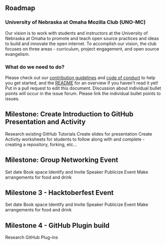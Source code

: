 ## Roadmap
### University of Nebraska at Omaha Mozilla Club (UNO-MC)
Our vision is to work with students and instructors at the University of Nebraska at Omaha to promote and teach open source practices and ideas to build and innovate the open internet. To accomplish our vision, the club focuses on three areas - curriculum, project engagement, and open source evangelism.
### What do we need to do?
Please check out our [contribution guidelines]() and [code of conduct]() to help you get started, and the [README]() for an overview if you haven't read it yet!
Put in a pull request to edit this document. Discussion about individual bullet points will occur in the issue forum. Please link the individual bullet points to issues.
## Milestone: Create Introduction to GitHub Presentation and Activity
Research existing GitHub Tutorials
Create slides for presentation
Create Activity worksheets for students to follow along with and complete - creating a repository, forking, etc...
## Milestone: Group Networking Event
Set date
Book space
Identify and Invite Speaker
Publicize Event
Make arrangements for food and drink
## Milestone 3 - Hacktoberfest Event
Set date
Book space
Identify and Invite Speaker
Publicize Event
Make arrangements for food and drink
## Milestone 4 - GitHub Plugin build
Research GitHub Plug-ins

